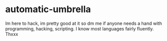 # automatic-umbrella
Im here to hack, im pretty good at it so dm me if anyone needs a hand with programming, hacking, scripting. I know most languages fairly fluently. Thxxx
